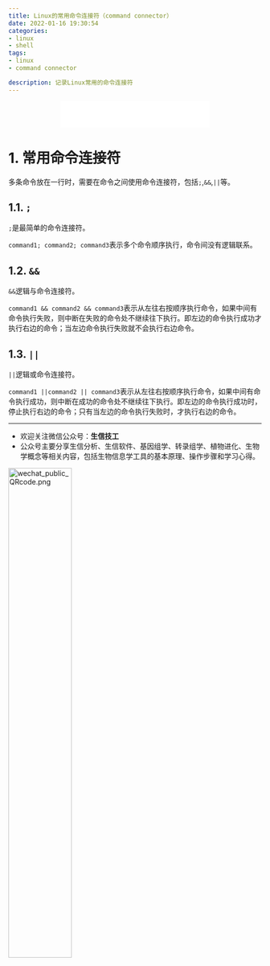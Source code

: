 ```yaml
---
title: Linux的常用命令连接符（command connector）
date: 2022-01-16 19:30:54
categories:
- linux
- shell
tags:
- linux
- command connector

description: 记录Linux常用的命令连接符
---
```


<div align="middle"><iframe frameborder="no" border="0" marginwidth="0" marginheight="0" width=298 height=52 src="//music.163.com/outchain/player?type=2&id=2117115&auto=1&height=32"></iframe></div>

# 1. 常用命令连接符

多条命令放在一行时，需要在命令之间使用命令连接符，包括`;`,`&&`,`||`等。

## 1.1. `;`
`;`是最简单的命令连接符。

`command1; command2; command3`表示多个命令顺序执行，命令间没有逻辑联系。

## 1.2. `&&`
`&&`逻辑与命令连接符。

`command1 && command2 && command3`表示从左往右按顺序执行命令，如果中间有命令执行失败，则中断在失败的命令处不继续往下执行。即左边的命令执行成功才执行右边的命令；当左边命令执行失败就不会执行右边命令。

## 1.3. `||`
`||`逻辑或命令连接符。

`command1 ||command2 || command3`表示从左往右按顺序执行命令，如果中间有命令执行成功，则中断在成功的命令处不继续往下执行。即左边的命令执行成功时，停止执行右边的命令；只有当左边的命令执行失败时，才执行右边的命令。


-------

- 欢迎关注微信公众号：**生信技工**
- 公众号主要分享生信分析、生信软件、基因组学、转录组学、植物进化、生物学概念等相关内容，包括生物信息学工具的基本原理、操作步骤和学习心得。

<img src="https://github.com/yanzhongsino/yanzhongsino.github.io/blob/hexo/source/wechat/Wechat_public_qrcode.jpg?raw=true" width=50% title="wechat_public_QRcode.png" align=center/>